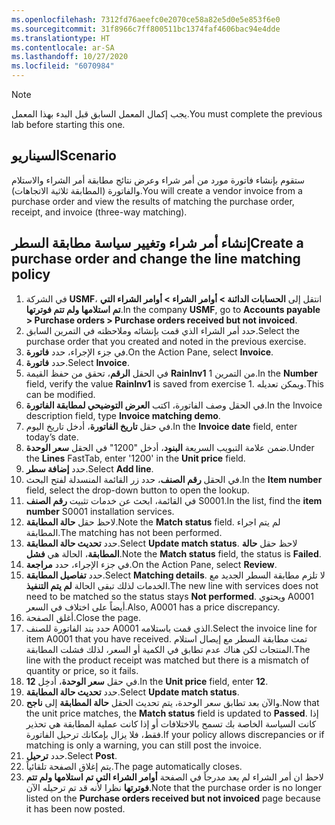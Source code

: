 ```yaml
---
ms.openlocfilehash: 7312fd76aeefc0e2070ce58a82e5d0e5e853f6e0
ms.sourcegitcommit: 31f8966c7ff800511bc1374faf4606bac94e4dde
ms.translationtype: HT
ms.contentlocale: ar-SA
ms.lasthandoff: 10/27/2020
ms.locfileid: "6070984"
---
```

> [!NOTE]
> <span data-ttu-id="95272-101">يجب إكمال المعمل السابق قبل البدء بهذا المعمل.</span><span class="sxs-lookup"><span data-stu-id="95272-101">You must complete the previous lab before starting this one.</span></span>

## <a name="scenario"></a><span data-ttu-id="95272-102">السيناريو</span><span class="sxs-lookup"><span data-stu-id="95272-102">Scenario</span></span>
<span data-ttu-id="95272-103">ستقوم بإنشاء فاتورة مورد من أمر شراء وعرض نتائج مطابقة أمر الشراء والاستلام والفاتورة (المطابقة ثلاثية الاتجاهات).</span><span class="sxs-lookup"><span data-stu-id="95272-103">You will create a vendor invoice from a purchase order and view the results of matching the purchase order, receipt, and invoice (three-way matching).</span></span>

## <a name="create-a-purchase-order-and-change-the-line-matching-policy"></a><span data-ttu-id="95272-104">إنشاء أمر شراء وتغيير سياسة مطابقة السطر</span><span class="sxs-lookup"><span data-stu-id="95272-104">Create a purchase order and change the line matching policy</span></span> 

1.  <span data-ttu-id="95272-105">في الشركة **USMF**، انتقل إلى **الحسابات الدائنة > أوامر الشراء > أوامر الشراء التي تم استلامها ولم تتم فوترتها**.</span><span class="sxs-lookup"><span data-stu-id="95272-105">In the company **USMF**, go to **Accounts payable > Purchase orders > Purchase orders received but not invoiced**.</span></span>
2.  <span data-ttu-id="95272-106">حدد أمر الشراء الذي قمت بإنشائه وملاحظته في التمرين السابق.</span><span class="sxs-lookup"><span data-stu-id="95272-106">Select the purchase order that you created and noted in the previous exercise.</span></span>
3.  <span data-ttu-id="95272-107">في جزء الإجراء، حدد **فاتورة**.</span><span class="sxs-lookup"><span data-stu-id="95272-107">On the Action Pane, select **Invoice**.</span></span>
4.  <span data-ttu-id="95272-108">حدد **فاتورة**.</span><span class="sxs-lookup"><span data-stu-id="95272-108">Select **Invoice**.</span></span>
5.  <span data-ttu-id="95272-109">في الحقل **الرقم**، تحقق من حفظ القيمة **RainInv1** من التمرين 1.</span><span class="sxs-lookup"><span data-stu-id="95272-109">In the **Number** field, verify the value **RainInv1** is saved from exercise 1.</span></span> <span data-ttu-id="95272-110">ويمكن تعديله.</span><span class="sxs-lookup"><span data-stu-id="95272-110">This can be modified.</span></span>
6.  <span data-ttu-id="95272-111">في الحقل وصف الفاتورة، اكتب **العرض التوضيحي لمطابقة الفاتورة**.</span><span class="sxs-lookup"><span data-stu-id="95272-111">In the Invoice description field, type **Invoice matching demo**.</span></span>
7.  <span data-ttu-id="95272-112">في حقل **تاريخ الفاتورة**، أدخل تاريخ اليوم.</span><span class="sxs-lookup"><span data-stu-id="95272-112">In the **Invoice date** field, enter today’s date.</span></span> 
8.  <span data-ttu-id="95272-113">ضمن علامة التبويب السريعة **البنود**، أدخل "1200" في الحقل **سعر الوحدة**.</span><span class="sxs-lookup"><span data-stu-id="95272-113">Under the **Lines** FastTab, enter '1200' in the **Unit price** field.</span></span>
9.  <span data-ttu-id="95272-114">حدد **إضافة سطر**.</span><span class="sxs-lookup"><span data-stu-id="95272-114">Select **Add line**.</span></span>
10. <span data-ttu-id="95272-115">في الحقل **رقم الصنف**، حدد زر القائمة المنسدلة لفتح البحث.</span><span class="sxs-lookup"><span data-stu-id="95272-115">In the **Item number** field, select the drop-down button to open the lookup.</span></span>
11. <span data-ttu-id="95272-116">في القائمة، ابحث عن خدمات تثبيت **رقم الصنف** S0001.</span><span class="sxs-lookup"><span data-stu-id="95272-116">In the list, find the **item number** S0001 installation services.</span></span>
12. <span data-ttu-id="95272-117">لاحظ حقل **حالة المطابقة**.</span><span class="sxs-lookup"><span data-stu-id="95272-117">Note the **Match status** field.</span></span> <span data-ttu-id="95272-118">لم يتم اجراء المطابقة.</span><span class="sxs-lookup"><span data-stu-id="95272-118">The matching has not been performed.</span></span>
13. <span data-ttu-id="95272-119">حدد **تحديث حالة المطابقة**.</span><span class="sxs-lookup"><span data-stu-id="95272-119">Select **Update match status**.</span></span> <span data-ttu-id="95272-120">لاحظ حقل **حالة المطابقة**، الحالة هي **فشل**.</span><span class="sxs-lookup"><span data-stu-id="95272-120">Note the **Match status** field, the status is **Failed**.</span></span>
14. <span data-ttu-id="95272-121">في جزء الإجراء، حدد **مراجعة**.</span><span class="sxs-lookup"><span data-stu-id="95272-121">On the Action Pane, select **Review**.</span></span>
15. <span data-ttu-id="95272-122">حدد **تفاصيل المطابقة**.</span><span class="sxs-lookup"><span data-stu-id="95272-122">Select **Matching details**.</span></span> <span data-ttu-id="95272-123">لا تلزم مطابقة السطر الجديد مع الخدمات لذلك تبقى الحالة **لم يتم التنفيذ**.</span><span class="sxs-lookup"><span data-stu-id="95272-123">The new line with services does not need to be matched so the status stays **Not performed**.</span></span> <span data-ttu-id="95272-124">ويحتوي A0001 أيضاً على اختلاف في السعر.</span><span class="sxs-lookup"><span data-stu-id="95272-124">Also, A0001 has a price discrepancy.</span></span>
16. <span data-ttu-id="95272-125">أغلق الصفحة.</span><span class="sxs-lookup"><span data-stu-id="95272-125">Close the page.</span></span> 
17. <span data-ttu-id="95272-126">حدد بند الفاتورة للصنف A0001 الذي قمت باستلامه.</span><span class="sxs-lookup"><span data-stu-id="95272-126">Select the invoice line for item A0001 that you have received.</span></span> <span data-ttu-id="95272-127">تمت مطابقة السطر مع إيصال استلام المنتجات لكن هناك عدم تطابق في الكمية أو السعر، لذلك فشلت المطابقة.</span><span class="sxs-lookup"><span data-stu-id="95272-127">The line with the product receipt was matched but there is a mismatch of quantity or price, so it fails.</span></span>
18. <span data-ttu-id="95272-128">في حقل **سعر الوحدة**، أدخِل **12**.</span><span class="sxs-lookup"><span data-stu-id="95272-128">In the **Unit price** field, enter **12**.</span></span> 
19. <span data-ttu-id="95272-129">حدد **تحديث حالة المطابقة**.</span><span class="sxs-lookup"><span data-stu-id="95272-129">Select **Update match status**.</span></span> 
20. <span data-ttu-id="95272-130">والآن بعد تطابق سعر الوحدة، يتم تحديث الحقل **حالة المطابقة** إلى **ناجح**.</span><span class="sxs-lookup"><span data-stu-id="95272-130">Now that the unit price matches, the **Match status** field is updated to **Passed**.</span></span> <span data-ttu-id="95272-131">إذا كانت السياسة الخاصة بك تسمح بالاختلافات أو إذا كانت عملية المطابقة هي تحذير فقط، فلا يزال بإمكانك ترحيل الفاتورة.</span><span class="sxs-lookup"><span data-stu-id="95272-131">If your policy allows discrepancies or if matching is only a warning, you can still post the invoice.</span></span>
21. <span data-ttu-id="95272-132">حدد **ترحيل**.</span><span class="sxs-lookup"><span data-stu-id="95272-132">Select **Post**.</span></span>
22. <span data-ttu-id="95272-133">يتم إغلاق الصفحة تلقائياً.</span><span class="sxs-lookup"><span data-stu-id="95272-133">The page automatically closes.</span></span>
23. <span data-ttu-id="95272-134">لاحظ ان أمر الشراء لم يعد مدرجاً في الصفحة **أوامر الشراء التي تم استلامها ولم تتم فوترتها** نظرا لأنه قد تم ترحيله الآن.</span><span class="sxs-lookup"><span data-stu-id="95272-134">Note that the purchase order is no longer listed on the **Purchase orders received but not invoiced** page because it has been now posted.</span></span>
